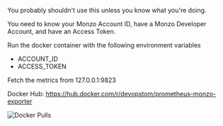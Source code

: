You probably shouldn't use this unless you know what you're doing. 

You need to know your Monzo Account ID, have a Monzo Developer Account, and have an Access Token.

Run the docker container with the following environment variables
* ACCOUNT_ID
* ACCESS_TOKEN

Fetch the metrics from 127.0.0.1:9823

Docker Hub: https://hub.docker.com/r/devopstom/prometheus-monzo-exporter

![Docker Pulls](https://img.shields.io/docker/pulls/devopstom/prometheus-monzo-exporter)
